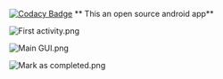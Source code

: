 [![Codacy Badge](https://api.codacy.com/project/badge/Grade/76587cd745cc43f39cf52f915f27c3af)](https://www.codacy.com/app/greate43/Bucket-Drops?utm_source=github.com&amp;utm_medium=referral&amp;utm_content=greate43/Bucket-Drops&amp;utm_campaign=Badge_Grade)
**
This an open source android app**


![First activity.png](https://bitbucket.org/repo/pLKEdj/images/832315478-First%20activity.png)


![Main GUI.png](https://bitbucket.org/repo/pLKEdj/images/540615294-Main%20GUI.png)

![Mark as completed.png](https://bitbucket.org/repo/pLKEdj/images/901153702-Mark%20as%20completed.png)
